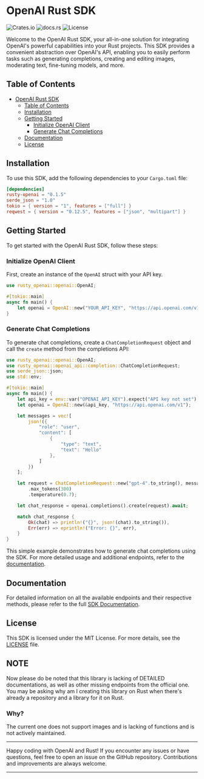 # OpenAI Rust SDK

![Crates.io](https://img.shields.io/crates/v/rusty-openai) ![docs.rs](https://img.shields.io/docsrs/rusty-openai) ![License](https://img.shields.io/crates/l/rusty-openai)

Welcome to the OpenAI Rust SDK, your all-in-one solution for integrating OpenAI's powerful capabilities into your Rust projects. This SDK provides a convenient abstraction over OpenAI's API, enabling you to easily perform tasks such as generating completions, creating and editing images, moderating text, fine-tuning models, and more.

## Table of Contents

- [OpenAI Rust SDK](#openai-rust-sdk)
  - [Table of Contents](#table-of-contents)
  - [Installation](#installation)
  - [Getting Started](#getting-started)
    - [Initialize OpenAI Client](#initialize-openai-client)
    - [Generate Chat Completions](#generate-chat-completions)
  - [Documentation](#documentation)
  - [License](#license)

## Installation

To use this SDK, add the following dependencies to your `Cargo.toml` file:

```toml
[dependencies]
rusty-openai = "0.1.5"
serde_json = "1.0"
tokio = { version = "1", features = ["full"] }
reqwest = { version = "0.12.5", features = ["json", "multipart"] }
```

## Getting Started

To get started with the OpenAI Rust SDK, follow these steps:

### Initialize OpenAI Client

First, create an instance of the `OpenAI` struct with your API key.

```rust
use rusty_openai::openai::OpenAI;

#[tokio::main]
async fn main() {
    let openai = OpenAI::new("YOUR_API_KEY", "https://api.openai.com/v1");
}
```

### Generate Chat Completions

To generate chat completions, create a `ChatCompletionRequest` object and call the `create` method from the completions API:

```rust
use rusty_openai::openai::OpenAI;
use rusty_openai::openai_api::completion::ChatCompletionRequest;
use serde_json::json;
use std::env;

#[tokio::main]
async fn main() {
    let api_key = env::var("OPENAI_API_KEY").expect("API key not set");
    let openai = OpenAI::new(&api_key, "https://api.openai.com/v1");

    let messages = vec![
        json!({
            "role": "user",
            "content": [
                {
                    "type": "text",
                    "text": "Hello"
                },
            ]
        })
    ];

    let request = ChatCompletionRequest::new("gpt-4".to_string(), messages)
        .max_tokens(300)
        .temperature(0.7);

    let chat_response = openai.completions().create(request).await;

    match chat_response {
        Ok(chat) => println!("{}", json!(chat).to_string()),
        Err(err) => eprintln!("Error: {}", err),
    }
}
```

This simple example demonstrates how to generate chat completions using the SDK. For more detailed usage and additional endpoints, refer to the [documentation](#documentation).

## Documentation

For detailed information on all the available endpoints and their respective methods, please refer to the full [SDK Documentation](https://pleaseful.github.io/rusty-openai/).

## License

This SDK is licensed under the MIT License. For more details, see the [LICENSE](LICENSE.md) file.

## NOTE

Now please do be noted that this library is lacking of DETAILED documentations, as well as other missing endpoints from the official one. You may be asking why am I creating this library on Rust when there's already a repository and a library for it on Rust.

### Why?

The current one does not support images and is lacking of functions and is not actively maintained.

---

Happy coding with OpenAI and Rust! If you encounter any issues or have questions, feel free to open an issue on the GitHub repository. Contributions and improvements are always welcome.

---